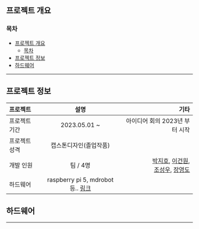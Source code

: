 ## 프로젝트 개요
### 목차
- [프로젝트 개요](#프로젝트-개요)
  - [목차](#목차)
- [프로젝트 정보](#프로젝트-정보)
- [하드웨어](#하드웨어)

---
## 프로젝트 정보

|프로젝트| 설명 | 기타 |
|:---|:---:| ---:|
| 프로젝트 기간| 2023.05.01 ~ | 아이디어 회의 2023년 부터 시작 |
| 프로젝트 성격 | 캡스톤디자인(졸업작품) | |
| 개발 인원 | 팀 / 4명 | [박지호](https://github.com/JJo-0), [이건원](https://github.com/leegunwon), <br> [조성우](https://github.com/), [장영도](https://github.com/) |
| 하드웨어 | raspberry pi 5, mdrobot 등.. [링크](##하드웨어) | |


## 하드웨어
---




